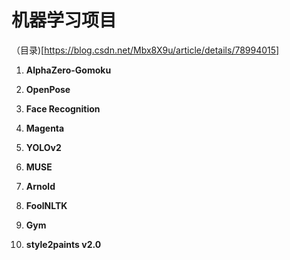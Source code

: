 # 机器学习项目

（目录)[https://blog.csdn.net/Mbx8X9u/article/details/78994015]

1. **AlphaZero-Gomoku**

2. **OpenPose**

3. **Face Recognition**

4. **Magenta**

5. **YOLOv2**

6. **MUSE**

7. **Arnold**

8. **FoolNLTK**

9. **Gym**

10. **style2paints v2.0**






